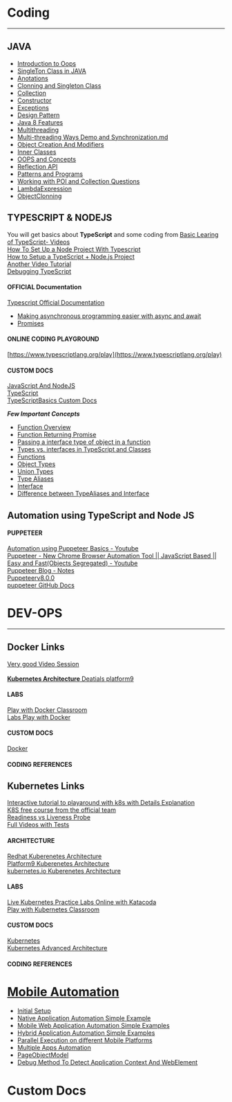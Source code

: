 # Coding
----------------------
## JAVA

* [Introduction to Oops](https://docs.google.com/document/d/1VpSK4mcyvz3bYjLJ8jINChCjCRiAWfox/edit)
* [SingleTon Class in JAVA](https://docs.google.com/document/d/1kJVcAJlg_ugneIQ1g0oyrjLLB_7B9GMI_8OuyhR-iIg/edit)
* [Anotations](https://docs.google.com/document/d/15_wcXwFAZEoAf_LIwnwl0dDHzK-xyfS3pNnES87gILg/edit)
* [Clonning and Singleton Class](https://docs.google.com/document/d/1xBsbr4ZciG2y4g66MsbN8nEKh2R8geoib8SuVRSOKrw/edit)
* [Collection](https://docs.google.com/document/d/1rULfy5kzfGaz479M0b7J1ng0P9eZEFK2GPqjCsh1gC8/edit)
* [Constructor](https://docs.google.com/document/d/1XvCxgVayMQKfm-PxNChMmnwgnq0wd3SNXt1L3XI7Sgc/edit)
* [Exceptions](https://docs.google.com/document/d/1BEAvV-73cZUIduXjWidcSUOPI3SSob7dgXv92OdxK2Y/edit)
* [Design Pattern](https://docs.google.com/document/d/152kOeFSl0rhDRoxjY2GDYLjWTc4Q2c0i/edit)
* [Java 8 Features](https://docs.google.com/document/d/1QwEnP6jBcV9IpDBkAQFtmhfCONhUQbXfw48nUSY8f9M/edit)
* [Multithreading](https://docs.google.com/document/d/118nNNECTcXi5IYU42Kx_ze4Cs0DKFf_liXAd-gR4EuQ/edit)
* [Multi-threading Ways Demo and Synchronization.md](https://github.com/kingshuknandy2016/DocsRepo/blob/master/JAVA/Multi-threading%20Ways%20Demo%20and%20Synchronization.md)
* [Object Creation And Modifiers](https://docs.google.com/document/d/1Yr-uQj7M_-2ZBruuWhHc2jATRRq0Ql7rUH-x7la0BLI/edit)
* [Inner Classes](https://docs.google.com/document/d/1FjMu_QGipxKTRDitipgoUNhBg8QanDE9PbBNKC5sycg/edit)
* [OOPS and Concepts](https://docs.google.com/document/d/1cfGlZeJu0PKtP92Fp38_n8xPlusDI1G7q_gFduG0Ejc/edit)
* [Reflection API](https://docs.google.com/document/d/1Gx3I1Edn5gFFTiYqe79gNZr_uDv6Y7Rn4wqpJaDZZc4/edit)
* [Patterns and Programs](https://docs.google.com/document/d/1_nXuGyZE3muz-Ki21RpYW9yIRLZAAs4Elr_3sDfEKHA/edit)
* [Working with POI and Collection Questions](https://docs.google.com/document/d/15I0AUiE5ZOEkOncJ9z0BjcTm4WiY3Vi4C12gATps5Jw/edit)
* [LambdaExpression](https://github.com/kingshuknandy2016/DocsRepo/blob/master/JAVA/LambdaExpression.md)
* [ObjectClonning](https://github.com/kingshuknandy2016/DocsRepo/blob/master/JAVA/ObjectClonning.md)


## TYPESCRIPT & NODEJS
You will get basics about **TypeScript** and some coding from [Basic Learing of TypeScript- Videos](https://www.youtube.com/watch?v=Gd76yF1Dkg4&list=PLzvRQMJ9HDiQyjtcrtvDkeQMJIrv5ABbm) <br/>
[How To Set Up a Node Project With Typescript](https://www.digitalocean.com/community/tutorials/setting-up-a-node-project-with-typescript)<br/>
[How to Setup a TypeScript + Node.js Project](https://khalilstemmler.com/blogs/typescript/node-starter-project/)<br/>
[Another Video Tutorial](https://www.youtube.com/playlist?list=PLOntVmB73c8xSKcuCYvn7dHH4nuoFRjyL)<br/>
[Debugging TypeScript](https://code.visualstudio.com/docs/typescript/typescript-debugging)<br/>



#### OFFICIAL Documentation
[Typescript Official Documentation ](https://www.typescriptlang.org/docs/handbook/2/everyday-types.html)<br/>

* [Making asynchronous programming easier with async and await](https://developer.mozilla.org/en-US/docs/Learn/JavaScript/Asynchronous/Async_await)<br/>
* [Promises](https://developer.mozilla.org/en-US/docs/Web/JavaScript/Reference/Global_Objects/Promise)<br/>

#### ONLINE CODING PLAYGROUND
[https://www.typescriptlang.org/play](https://www.typescriptlang.org/play)

#### CUSTOM DOCS
[JavaScript And NodeJS](https://docs.google.com/document/d/1kvszIUuYWpJDuC0mqtVlZoztL4ypxmq3/edit)<br/>
[TypeScript](https://docs.google.com/document/d/1YYIRKV9DOZ7m1DPLZQsun3JZHuZTOUXB/edit#heading=h.gjdgxs)<br/>
[TypeScriptBasics Custom Docs](https://github.com/kingshuknandy2016/nodeJs/tree/master/TypeScriptBasics)

***Few Important Concepts***
* [Function Overview](https://github.com/kingshuknandy2016/nodeJs/blob/master/TypeScriptBasics/function.md)
* [Function Returning Promise](https://github.com/kingshuknandy2016/nodeJs/blob/master/TypeScriptBasics/functionReturningPromise.md)
* [Passing a interface type of object in a function](https://github.com/kingshuknandy2016/nodeJs/blob/master/TypeScriptBasics/fewConcepts.md)
* [Types vs. interfaces in TypeScript and Classes](https://github.com/kingshuknandy2016/nodeJs/blob/master/TypeScriptBasics/TypesVSinterfaces.md)
* [Functions](https://github.com/kingshuknandy2016/nodeJs/blob/master/TypeScriptBasics/Functions-Details.md#functions)
* [Object Types](https://github.com/kingshuknandy2016/nodeJs/blob/master/TypeScriptBasics/Functions-Details.md#object-types)
* [Union Types](https://github.com/kingshuknandy2016/nodeJs/blob/master/TypeScriptBasics/Functions-Details.md#union-types)
* [Type Aliases](https://github.com/kingshuknandy2016/nodeJs/blob/master/TypeScriptBasics/Functions-Details.md#type-aliases)
* [Interface](https://github.com/kingshuknandy2016/nodeJs/blob/master/TypeScriptBasics/Functions-Details.md#interface)
* [Difference between TypeAliases and Interface](https://github.com/kingshuknandy2016/nodeJs/blob/master/TypeScriptBasics/Functions-Details.md#difference-between-typealiases-and-interface)


## Automation using TypeScript and Node JS

#### PUPPETEER
[Automation using Puppeteer Basics - Youtube](https://www.youtube.com/watch?v=4q9CNtwdawA) <br/>
[Puppeteer - New Chrome Browser Automation Tool || JavaScript Based || Easy and Fast(Objects Segregated) - Youtube](https://www.youtube.com/watch?v=GnNsW9FCMZ0) <br/>
[ Puppeteer Blog - Notes](https://www.toptal.com/puppeteer/headless-browser-puppeteer-tutorial)<br/>
[Puppeteerv8.0.0](https://pptr.dev/)<br/>
[puppeteer GitHub Docs](https://github.com/puppeteer/puppeteer)

# DEV-OPS
--------------------------
## Docker Links
[Very good Video Session](https://www.youtube.com/watch?v=wi-MGFhrad0&list=PLhW3qG5bs-L99pQsZ74f-LC-tOEsBp2rK)<br/><br/>
[**Kubernetes Architecture** Deatials platform9](https://platform9.com/blog/kubernetes-enterprise-chapter-2-kubernetes-architecture-concepts/)

#### LABS
[ Play with Docker Classroom ](https://training.play-with-docker.com/)<br/>
[Labs Play with Docker](https://labs.play-with-docker.com/#)

#### CUSTOM DOCS
[Docker](https://docs.google.com/document/d/1iRlB6eSBC-51XTMyUc0zmaS8N546d6Nt/edit#heading=h.gjdgxs)

#### CODING REFERENCES

## Kubernetes Links
[Interactive tutorial to playaround with k8s with Details Explanation ](https://kubernetes.io/docs/tutorials/kubernetes-basics/) <br/>
[K8S free course from the official team](https://www.udacity.com/course/scalable-microservices-with-kubernetes--ud615) <br/>
[ Readiness vs Liveness Probe ]( https://cloud.google.com/blog/products/gcp/kubernetes-best-practices-setting-up-health-checks-with-readiness-and-liveness-probes
)<br/>
[Full Videos with Tests](https://cutt.ly/2vpE0M1)<br>

#### ARCHITECTURE
[Redhat Kuberenetes Architecture ](https://www.redhat.com/en/topics/containers/kubernetes-architecture)<br/>
[Platform9 Kuberenetes Architecture](https://platform9.com/blog/kubernetes-enterprise-chapter-2-kubernetes-architecture-concepts/)<br/>
[kubernetes.io Kuberenetes Architecture](https://kubernetes.io/docs/concepts/overview/components/)

#### LABS
[Live Kubernetes Practice Labs Online with Katacoda](https://www.katacoda.com/courses/kubernetes)<br/>
[Play with Kubernetes Classroom](https://training.play-with-kubernetes.com/kubernetes-workshop/)<br/>


#### CUSTOM DOCS
[Kubernetes](https://docs.google.com/document/d/1k3Ze47QijjU4Z7YUmDLU46crTRje1M1g/edit#heading=h.gjdgxs)<br/>
[Kubernetes Advanced Architecture](https://docs.google.com/document/d/1sDZeujyLGzaK63Sy36GFWBAfTWQ_d9Qy/edit#heading=h.gjdgxs)<br/>

#### CODING REFERENCES

# [Mobile Automation](https://github.com/kingshuknandy2016/DocsRepo/blob/master/Office3/MobileAutomation.md)

* [Initial Setup](https://github.com/kingshuknandy2016/DocsRepo/blob/master/Office3/MobileAutomation.md#initial-setup) <br/>
* [Native Application Automation Simple Example](https://github.com/kingshuknandy2016/DocsRepo/blob/master/Office3/MobileAutomation.md#native-application-automation-simple-examples)
* [Mobile Web Application Automation Simple Examples](https://github.com/kingshuknandy2016/DocsRepo/blob/master/Office3/MobileAutomation.md#mobile-web-application-automation-simple-examples)
* [Hybrid Application Automation Simple Examples](https://github.com/kingshuknandy2016/DocsRepo/blob/master/Office3/MobileAutomation.md#hybrid-application-automation-simple-examples) 
* [Parallel Execution on different Mobile Platforms](https://github.com/kingshuknandy2016/DocsRepo/blob/master/Office3/MobileAutomation.md#parallel-execution-on-different-mobile-platforms) 
* [Multiple Apps Automation](https://github.com/kingshuknandy2016/DocsRepo/blob/master/Office3/MobileAutomation.md#multiple-apps-automation) 
* [PageObjectModel](https://github.com/kingshuknandy2016/DocsRepo/blob/master/Office3/MobileAutomation.md#pageobjectmodel) 
* [Debug Method To Detect Application Context And WebElement](https://github.com/kingshuknandy2016/DocsRepo/blob/master/Office3/MobileAutomation.md#debug-method-to-detect-application-context-and-webelement) 

# Custom Docs
